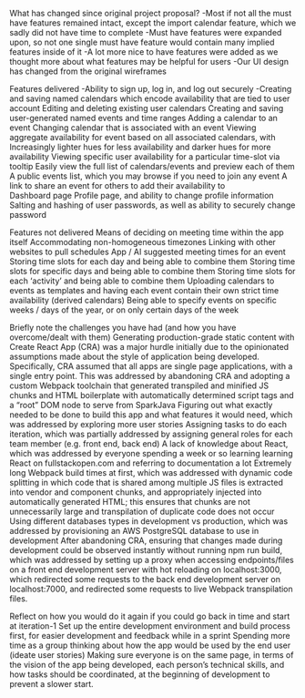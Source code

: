 What has changed since original project proposal?
-Most if not all the must have features remained intact, except the import calendar feature, which we sadly did not have time to complete
-Must have features were expanded upon, so not one single must have feature would contain many implied features inside of it
-A lot more nice to have features were added as we thought more about what features may be helpful for users
-Our UI design has changed from the original wireframes

 Features delivered
-Ability to sign up, log in, and log out securely 
-Creating and saving named calendars which encode availability that are tied to user account
Editing and deleting existing user calendars
Creating and saving user-generated named events and time ranges
Adding a calendar to an event 
Changing calendar that is associated with an event
Viewing aggregate availability for event based on all associated calendars, with Increasingly lighter hues for less availability and darker hues for more availability
Viewing specific user availability for a particular time-slot via tooltip
Easily view the full list of calendars/events and preview each of them
A public events list, which you may browse if you need to join any event
A link to share an event for others to add their availability to	
Dashboard page
Profile page, and ability to change profile information
Salting and hashing of user passwords, as well as ability to securely change password

Features not delivered
Means of deciding on meeting time within the app itself
Accommodating non-homogeneous timezones
Linking with other websites to pull schedules
App / AI suggested meeting times for an event
Storing time slots for each day and being able to combine them
Storing time slots for specific days and being able to combine them
Storing time slots for each ‘activity’ and being able to combine them
Uploading calendars to events as templates and having each event contain their own strict time availability (derived calendars)
Being able to specify events on specific weeks / days of the year, or on only certain days of the week



Briefly note the challenges you have had (and how you have overcome/dealt with them)
Generating production-grade static content with Create React App (CRA) was a major hurdle initially due to the opinionated assumptions made about the style of application being developed. Specifically, CRA assumed that all apps are single page applications, with a single entry point. This was addressed by abandoning CRA and adopting a custom Webpack toolchain that generated transpiled and minified JS chunks and HTML boilerplate with automatically determined script tags and a “root” DOM node to serve from SparkJava
Figuring out what exactly needed to be done to build this app and what features it would need, which was addressed by exploring more user stories
Assigning tasks to do each iteration, which was partially addressed by assigning general roles for each team member (e.g. front end, back end)
A lack of knowledge about React, which was addressed by everyone spending a week or so learning learning React on fullstackopen.com and referring to documentation a lot
Extremely long Webpack build times at first, which was addressed with dynamic code splitting in which code that is shared among multiple JS files is extracted into vendor and component chunks, and appropriately injected into automatically generated HTML; this ensures that chunks are not unnecessarily large and transpilation of duplicate code does not occur
Using different databases types in development vs production, which was addressed by provisioning an AWS PostgreSQL database to use in development
After abandoning CRA, ensuring that changes made during development could be observed instantly without running npm run build, which was addressed by setting up a proxy when accessing endpoints/files on a front end development server with hot reloading on localhost:3000, which redirected some requests to the back end development server on localhost:7000, and redirected some requests to live Webpack transpilation files.

 Reflect on how you would do it again if you could go back in time and start at iteration-1
Set up the entire development environment and build process first, for easier development and feedback while in a sprint
Spending more time as a group thinking about how the app would be used by the end user (ideate user stories)
Making sure everyone is on the same page, in terms of the vision of the app being developed, each person’s technical skills, and how tasks should be coordinated, at the beginning of development to prevent a slower start.
